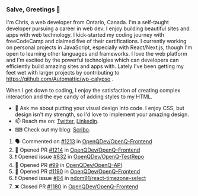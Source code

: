 ### Salve, Greetings 👋

I'm Chris, a web developer from Ontario, Canada. I'm a self-taught developer pursuing a career in web dev. I enjoy building beautiful sites and apps with web technology.
I kick-started my coding journey with freeCodeCamp and claimed five of their certifications.  I currently working on personal projects in JavaScript, especially with React/Next.js, though I'm open to learning other languages and frameworks. I love the web platform and I'm excited by the powerful technolgies which can developers can efficiently build amazing sites and apps with. Lately I've been getting my feet wet with larger projects by contributing to https://github.com/Automattic/wp-calypso .

When I get down to coding, I enjoy the satisfaction of creating complex interaction and the eye candy of adding styles to my HTML. 

- 💬 Ask me about putting your visual design into code. I enjoy CSS, but design isn't my strength, so I'd love to implement your amazing design.
- 📫 Reach me on: [Twitter](https://twitter.com/Christo28120856), [Linkedin](https://www.linkedin.com/in/christopher-stevers-07b9a5204/).
- ⌨ Check out my blog: [Scribo](https://christopherstevers.cf).
<!--
**Christopher-Stevers/Christopher-Stevers** is a ✨ _special_ ✨ repository because its `README.md` (this file) appears on your GitHub profile.

Here are some ideas to get you started:

- 🔭 I’m currently working on ...
- 🌱 I’m currently learning ...
- 👯 I’m looking to collaborate on ...
- 🤔 I’m looking for help with ...
- 😄 Pronouns: ...
- ⚡ Fun fact: ...
-->

<!--START_SECTION:activity-->
1. 🗣 Commented on [#1213](https://github.com/OpenQDev/OpenQ-Frontend/issues/1213) in [OpenQDev/OpenQ-Frontend](https://github.com/OpenQDev/OpenQ-Frontend)
2. 💪 Opened PR [#1214](https://github.com/OpenQDev/OpenQ-Frontend/pull/1214) in [OpenQDev/OpenQ-Frontend](https://github.com/OpenQDev/OpenQ-Frontend)
3. ❗️ Opened issue [#832](https://github.com/OpenQDev/OpenQ-TestRepo/issues/832) in [OpenQDev/OpenQ-TestRepo](https://github.com/OpenQDev/OpenQ-TestRepo)
4. 💪 Opened PR [#99](https://github.com/OpenQDev/OpenQ-API/pull/99) in [OpenQDev/OpenQ-API](https://github.com/OpenQDev/OpenQ-API)
5. 💪 Opened PR [#1190](https://github.com/OpenQDev/OpenQ-Frontend/pull/1190) in [OpenQDev/OpenQ-Frontend](https://github.com/OpenQDev/OpenQ-Frontend)
6. ❗️ Opened issue [#84](https://github.com/ndom91/react-timezone-select/issues/84) in [ndom91/react-timezone-select](https://github.com/ndom91/react-timezone-select)
7. ❌ Closed PR [#1180](https://github.com/OpenQDev/OpenQ-Frontend/pull/1180) in [OpenQDev/OpenQ-Frontend](https://github.com/OpenQDev/OpenQ-Frontend)
<!--END_SECTION:activity-->
